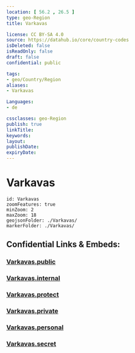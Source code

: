 ```yaml
---
location: [ 56.2 , 26.5 ] 
type: geo-Region
title: Varkavas

license: CC BY-SA 4.0
source: https://datahub.io/core/country-codes
isDeleted: false
isReadOnly: false
draft: false
confidential: public

tags:
- geo/Country/Region
aliases:
- Varkavas

Languages:
- de

cssclasses: geo-Region
publish: true
linkTitle: 
keywords: 
layout: 
publishDate: 
expiryDate: 
---
```


# Varkavas

```leaflet
id: Varkavas
zoomFeatures: true 
minZoom: 2 
maxZoom: 18
geojsonFolder: ./Varkavas/
markerFolder: ./Varkavas/
```


## Confidential Links & Embeds: 

### [Varkavas.public](/_public/\Earth\Continent\Europe\Europe~North\Latvia\CountiesVarkavas.public.md) 

### [Varkavas.internal](/_internal/\Earth\Continent\Europe\Europe~North\Latvia\CountiesVarkavas.internal.md) 

### [Varkavas.protect](/_protect/\Earth\Continent\Europe\Europe~North\Latvia\CountiesVarkavas.protect.md) 

### [Varkavas.private](/_private/\Earth\Continent\Europe\Europe~North\Latvia\CountiesVarkavas.private.md) 

### [Varkavas.personal](/_personal/\Earth\Continent\Europe\Europe~North\Latvia\CountiesVarkavas.personal.md) 

### [Varkavas.secret](/_secret/\Earth\Continent\Europe\Europe~North\Latvia\CountiesVarkavas.secret.md)

